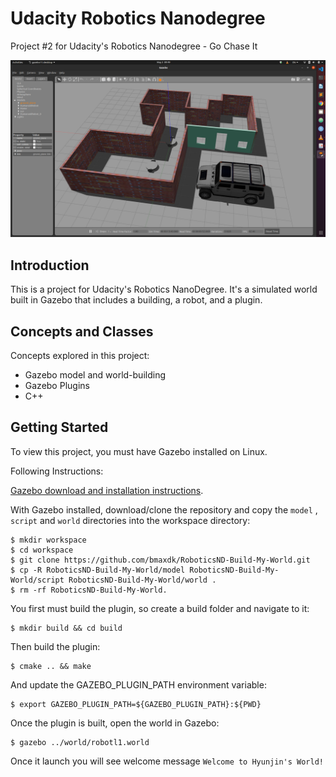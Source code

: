 # Udacity Robotics Nanodegree
Project #2 for Udacity's Robotics Nanodegree - Go Chase It

[image1]: img1.png "img1"
![alt text][image1]

## Introduction
This is a project for Udacity's Robotics NanoDegree. It's a simulated world built in Gazebo that includes a building, a robot, and a plugin.

## Concepts and Classes
Concepts explored in this project:

  - Gazebo model and world-building
  - Gazebo Plugins
  - C++

## Getting Started
To view this project, you must have Gazebo installed on Linux.

Following Instructions:

[Gazebo download and installation instructions](http://gazebosim.org).

With Gazebo installed, download/clone the repository and copy the ```model``` , ```script``` and ```world``` directories into the workspace directory:

```
$ mkdir workspace
$ cd workspace
$ git clone https://github.com/bmaxdk/RoboticsND-Build-My-World.git
$ cp -R RoboticsND-Build-My-World/model RoboticsND-Build-My-World/script RoboticsND-Build-My-World/world .
$ rm -rf RoboticsND-Build-My-World.
```

You first must build the plugin, so create a build folder and navigate to it:

```
$ mkdir build && cd build
```
Then build the plugin:

```
$ cmake .. && make
```

And update the GAZEBO_PLUGIN_PATH environment variable:

```
$ export GAZEBO_PLUGIN_PATH=${GAZEBO_PLUGIN_PATH}:${PWD}
```

Once the plugin is built, open the world in Gazebo:

```
$ gazebo ../world/robotl1.world
```

Once it launch you will see welcome message `Welcome to Hyunjin's World!`

